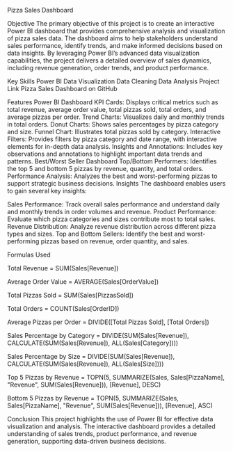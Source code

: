 Pizza Sales Dashboard

Objective
The primary objective of this project is to create an interactive Power BI dashboard that provides comprehensive analysis and visualization of pizza sales data. The dashboard aims to help stakeholders understand sales performance, identify trends, and make informed decisions based on data insights. By leveraging Power BI’s advanced data visualization capabilities, the project delivers a detailed overview of sales dynamics, including revenue generation, order trends, and product performance.

Key Skills
Power BI
Data Visualization
Data Cleaning
Data Analysis
Project Link
Pizza Sales Dashboard on GitHub

Features
Power BI Dashboard
KPI Cards: Displays critical metrics such as total revenue, average order value, total pizzas sold, total orders, and average pizzas per order.
Trend Charts: Visualizes daily and monthly trends in total orders.
Donut Charts: Shows sales percentages by pizza category and size.
Funnel Chart: Illustrates total pizzas sold by category.
Interactive Filters: Provides filters by pizza category and date range, with interactive elements for in-depth data analysis.
Insights and Annotations: Includes key observations and annotations to highlight important data trends and patterns.
Best/Worst Seller Dashboard
Top/Bottom Performers: Identifies the top 5 and bottom 5 pizzas by revenue, quantity, and total orders.
Performance Analysis: Analyzes the best and worst-performing pizzas to support strategic business decisions.
Insights
The dashboard enables users to gain several key insights:

Sales Performance: Track overall sales performance and understand daily and monthly trends in order volumes and revenue.
Product Performance: Evaluate which pizza categories and sizes contribute most to total sales.
Revenue Distribution: Analyze revenue distribution across different pizza types and sizes.
Top and Bottom Sellers: Identify the best and worst-performing pizzas based on revenue, order quantity, and sales.

Formulas Used

Total Revenue = SUM(Sales[Revenue])

Average Order Value = AVERAGE(Sales[OrderValue])

Total Pizzas Sold = SUM(Sales[PizzasSold])

Total Orders = COUNT(Sales[OrderID])

Average Pizzas per Order = DIVIDE([Total Pizzas Sold], [Total Orders])

Sales Percentage by Category = DIVIDE(SUM(Sales[Revenue]), CALCULATE(SUM(Sales[Revenue]), ALL(Sales[Category])))

Sales Percentage by Size = DIVIDE(SUM(Sales[Revenue]), CALCULATE(SUM(Sales[Revenue]), ALL(Sales[Size])))

Top 5 Pizzas by Revenue = TOPN(5, SUMMARIZE(Sales, Sales[PizzaName], "Revenue", SUM(Sales[Revenue])), [Revenue], DESC)

Bottom 5 Pizzas by Revenue = TOPN(5, SUMMARIZE(Sales, Sales[PizzaName], "Revenue", SUM(Sales[Revenue])), [Revenue], ASC)

Conclusion
This project highlights the use of Power BI for effective data visualization and analysis. The interactive dashboard provides a detailed understanding of sales trends, product performance, and revenue generation, supporting data-driven business decisions.


